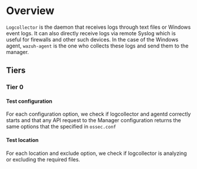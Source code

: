 # Overview

`Logcollector` is the daemon that receives logs through text files or Windows event logs. It can also
directly receive logs via remote Syslog which is useful for 
firewalls and other such devices. In the case of the Windows agent, `wazuh-agent` is the one who collects these 
logs and send them to the manager.

## Tiers
### Tier 0
#### Test configuration

For each configuration option, we check if logcollector and agentd correctly
starts and that any API request to the Manager configuration returns the same options that the specified 
in `ossec.conf`

#### Test location

For each location and exclude option, we check if logcollector is analyzing or excluding the required files.